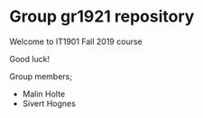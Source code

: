 # Group gr1921 repository 
 
Welcome to IT1901 Fall 2019 course 
 
Good luck! 

Group members;

*  Malin Holte
*  Sivert Hognes
